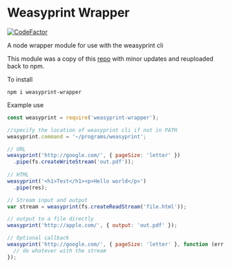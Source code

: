# Weasyprint Wrapper

[![CodeFactor](https://www.codefactor.io/repository/github/dills122/weasyprint-wrapper/badge)](https://www.codefactor.io/repository/github/dills122/weasyprint-wrapper)

A node wrapper module for use with the weasyprint cli

This module was a copy of this [repo](https://github.com/tdzienniak/node-weasyprint) with minor updates and reuploaded back to npm.


To install

```
npm i weasyprint-wrapper
```

Example use

```javascript
const weasyprint = require('weasyprint-wrapper');

//specify the location of weasyprint cli if not in PATH
weasyprint.command = '~/programs/weasyprint';

// URL
weasyprint('http://google.com/', { pageSize: 'letter' })
  .pipe(fs.createWriteStream('out.pdf'));
  
// HTML
weasyprint('<h1>Test</h1><p>Hello world</p>')
  .pipe(res);

// Stream input and output
var stream = weasyprint(fs.createReadStream('file.html'));

// output to a file directly
weasyprint('http://apple.com/', { output: 'out.pdf' });

// Optional callback
weasyprint('http://google.com/', { pageSize: 'letter' }, function (err, stream) {
  // do whatever with the stream
});
```
